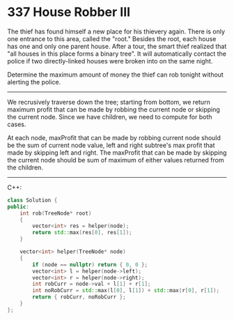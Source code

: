 337 House Robber III
====================

The thief has found himself a new place for his thievery again. There is only
one entrance to this area, called the "root." Besides the root, each house has
one and only one parent house. After a tour, the smart thief realized that "all
houses in this place forms a binary tree". It will automatically contact the
police if two directly-linked houses were broken into on the same night.

Determine the maximum amount of money the thief can rob tonight without
alerting the police.

---

We recrusively traverse down the tree; starting from bottom, we return maximum
profit that can be made by robbing the current node or skipping the current
node. Since we have children, we need to compute for both cases.

At each node, maxProfit that can be made by robbing current node should be the
sum of current node value, left and right subtree's max profit that made by skipping left
and right. The maxProfit that can be made by skipping the current node should
be sum of maximum of either values returned from the children.

---

C++:

```cpp
class Solution {
public:
    int rob(TreeNode* root) 
    {
        vector<int> res = helper(node);
        return std::max(res[0], res[1]);
    }

    vector<int> helper(TreeNode* node)
    {
        if (node == nullptr) return { 0, 0 };
        vector<int> l = helper(node->left);
        vector<int> r = helper(node->right);
        int robCurr = node->val + l[1] + r[1];
        int noRobCurr = std::max(l[0], l[1]) + std::max(r[0], r[1]);
        return { robCurr, noRobCurr };
    }
};
```
